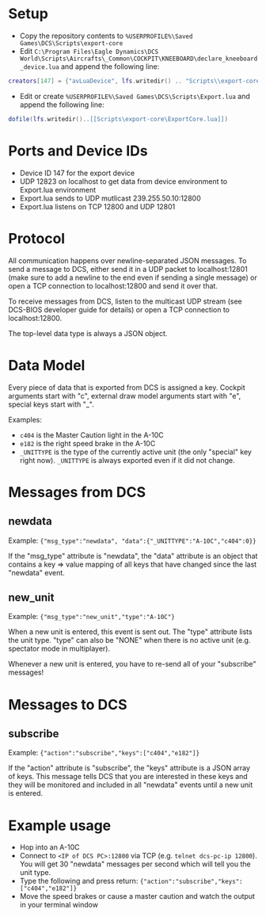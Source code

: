 # Setup

* Copy the repository contents to `%USERPROFILE%\Saved Games\DCS\Scripts\export-core`
* Edit `C:\Program Files\Eagle Dynamics\DCS World\Scripts\Aircrafts\_Common\COCKPIT\KNEEBOARD\declare_kneeboard_device.lua` and append the following line:
````lua
creators[147] = {"avLuaDevice", lfs.writedir() .. "Scripts\\export-core\\ExportDevice.lua"}
````
* Edit or create `%USERPROFILE%\Saved Games\DCS\Scripts\Export.lua` and append the following line:
````lua
dofile(lfs.writedir()..[[Scripts\export-core\ExportCore.lua]])
````

# Ports and Device IDs

* Device ID 147 for the export device
* UDP 12823 on localhost to get data from device environment to Export.lua environment
* Export.lua sends to UDP mutlicast 239.255.50.10:12800
* Export.lua listens on TCP 12800 and UDP 12801

# Protocol
All communication happens over newline-separated JSON messages. To send a message to DCS, either send it in a UDP packet to localhost:12801 (make sure to add a newline to the end even if sending a single message) or open a TCP connection to localhost:12800 and send it over that.

To receive messages from DCS, listen to the multicast UDP stream (see DCS-BIOS developer guide for details) or open a TCP connection to localhost:12800.

The top-level data type is always a JSON object.

# Data Model
Every piece of data that is exported from DCS is assigned a key. Cockpit arguments start with "c", external draw model arguments start with "e", special keys start with "_".

Examples:
* `c404` is the Master Caution light in the A-10C
* `e182` is the right speed brake in the A-10C
* `_UNITTYPE` is the type of the currently active unit (the only "special" key right now). `_UNITTYPE` is always exported even if it did not change.

# Messages from DCS

## newdata
Example: `{"msg_type":"newdata", "data":{"_UNITTYPE":"A-10C","c404":0}}`

If the "msg_type" attribute is "newdata", the "data" attribute is an object that contains a key => value mapping of all keys that have changed since the last "newdata" event.

## new_unit
Example: `{"msg_type":"new_unit","type":"A-10C"}`

When a new unit is entered, this event is sent out. The "type" attribute lists the unit type. "type" can also be "NONE" when there is no active unit (e.g. spectator mode in multiplayer).

Whenever a new unit is entered, you have to re-send all of your "subscribe" messages!

# Messages to DCS

## subscribe
Example: `{"action":"subscribe","keys":["c404","e182"]}`

If the "action" attribute is "subscribe", the "keys" attribute is a JSON array of keys.
This message tells DCS that you are interested in these keys and they will be monitored and included in all "newdata" events until a new unit is entered.


# Example usage

* Hop into an A-10C
* Connect to `<IP of DCS PC>:12800` via TCP (e.g. `telnet dcs-pc-ip 12800`). You will get 30 "newdata" messages per second which will tell you the unit type.
* Type the following and press return: `{"action":"subscribe","keys":["c404","e182"]}`
* Move the speed brakes or cause a master caution and watch the output in your terminal window
